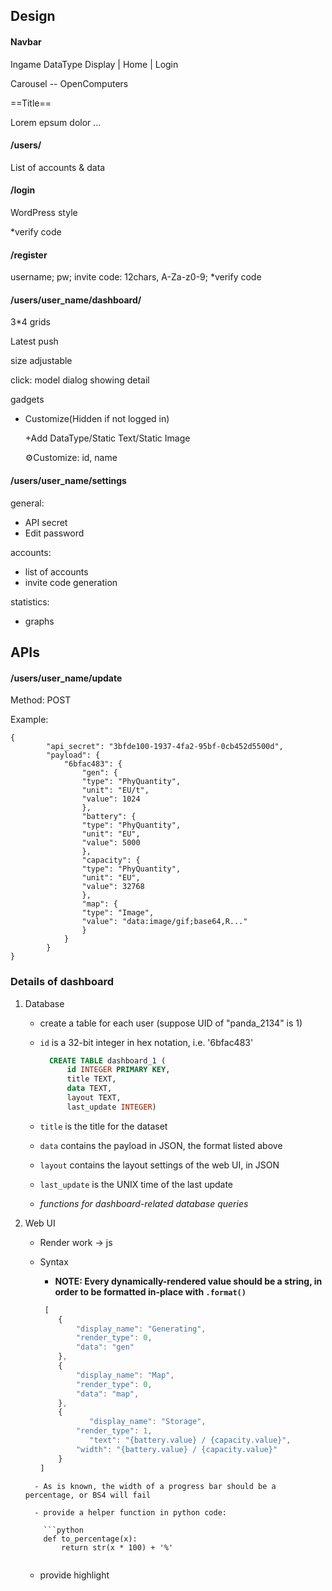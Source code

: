## Design

#### Navbar

Ingame DataType Display | 	Home  	| Login

Carousel -- OpenComputers

==Title==

Lorem epsum dolor ...

#### /users/

List of accounts & data

#### /login

WordPress style

*verify code

#### /register

username; pw; invite code: 12chars, A-Za-z0-9; *verify code

#### /users/user_name/dashboard/

3*4 grids

Latest push

size adjustable

click: model dialog showing detail

gadgets

- Customize(Hidden if not logged in)

  +Add DataType/Static Text/Static Image

  ⚙Customize: id, name

#### /users/user_name/settings

general:

- API secret
- Edit password

accounts:

- list of accounts
- invite code generation

statistics:

- graphs

## APIs

#### /users/user_name/update

Method: POST

Example:

```
{
    	"api_secret": "3bfde100-1937-4fa2-95bf-0cb452d5500d",
    	"payload": {
            "6bfac483": {
                "gen": {
                "type": "PhyQuantity",
                "unit": "EU/t",
                "value": 1024
                },
                "battery": {
                "type": "PhyQuantity",
                "unit": "EU",
                "value": 5000
                },
                "capacity": {
                "type": "PhyQuantity",
                "unit": "EU",
                "value": 32768
                },
                "map": {
                "type": "Image",
                "value": "data:image/gif;base64,R..."
                }
            }
        }
}

```



### Details of dashboard

1. Database

   - create a table for each user (suppose UID of "panda_2134" is 1)

   - `id` is a 32-bit integer in hex notation, i.e. '6bfac483'

     ```sql
       CREATE TABLE dashboard_1 (
           id INTEGER PRIMARY KEY, 
           title TEXT, 
           data TEXT, 
           layout TEXT,
           last_update INTEGER)
     ```

   - `title` is the title for the dataset
   - `data` contains the payload in JSON, the format listed above
   - `layout` contains the layout settings of the web UI, in JSON
   - `last_update` is the UNIX time of the last update
   - *functions for dashboard-related database queries*

2. Web UI

   - Render work -> js

   - Syntax

     - **NOTE: Every dynamically-rendered value should be a string, in order to be formatted in-place with `.format()`**
   
     ```javascript
      [
         {
             "display_name": "Generating",
             "render_type": 0,
             "data": "gen"
         },
         {
             "display_name": "Map",
             "render_type": 0,
             "data": "map",
         },
         {
        		"display_name": "Storage",
             "render_type": 1,
        		"text": "{battery.value} / {capacity.value}",
             "width": "{battery.value} / {capacity.value}"
         }
     ]
     ```
   ```
     - As is known, the width of a progress bar should be a percentage, or BS4 will fail
   
     - provide a helper function in python code:
     
       ```python
       def to_percentage(x):
           return str(x * 100) + '%'
       
   ```
   
     - provide highlight

